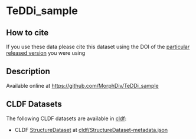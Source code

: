 # TeDDi_sample

## How to cite

If you use these data please cite
this dataset using the DOI of the [particular released version](../../releases/) you were using

## Description


Available online at https://github.com/MorphDiv/TeDDi_sample


## CLDF Datasets

The following CLDF datasets are available in [cldf](cldf):

- CLDF [StructureDataset](https://github.com/cldf/cldf/tree/master/modules/StructureDataset) at [cldf/StructureDataset-metadata.json](cldf/StructureDataset-metadata.json)